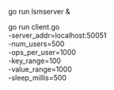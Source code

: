 go run lsmserver &

go run client.go \
    -server_addr=localhost:50051 \
    -num_users=500 \
    -ops_per_user=1000 \
    -key_range=100 \
    -value_range=1000 \
    -sleep_millis=500
